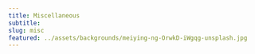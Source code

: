 ```yaml
---
title: Miscellaneous
subtitle: 
slug: misc
featured: ../assets/backgrounds/meiying-ng-OrwkD-iWgqg-unsplash.jpg
---
```


